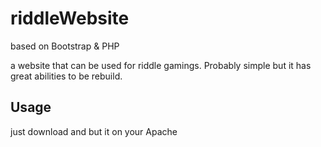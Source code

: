# riddleWebsite
based on Bootstrap &amp; PHP

a website that can be used for riddle gamings.
Probably simple but it has great abilities to be rebuild.

## Usage
just download and but it on your Apache
